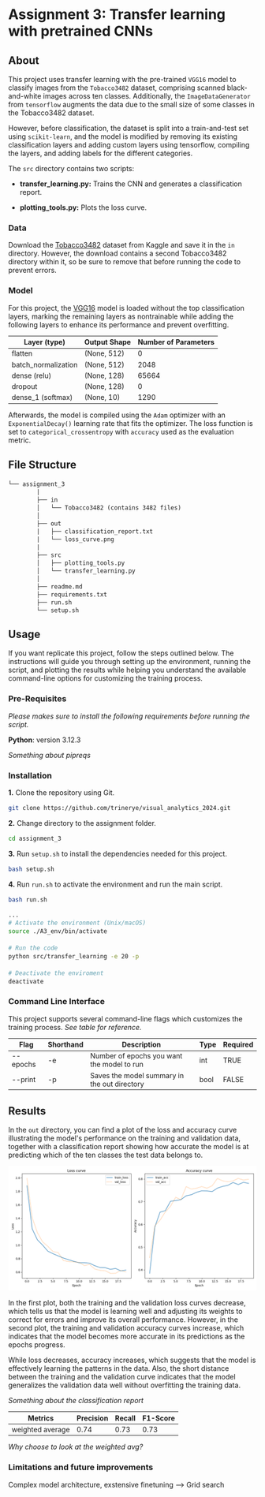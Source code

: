 # Assignment 3: Transfer learning with pretrained CNNs

## About

This project uses transfer learning with the pre-trained ``VGG16`` model to classify images from the ``Tobacco3482`` dataset, comprising scanned black-and-white images across ten classes. Additionally, the ``ImageDataGenerator`` from ``tensorflow`` augments the data due to the small size of some classes in the Tobacco3482 dataset.

However, before classification, the dataset is split into a train-and-test set using ``scikit-learn``, and the model is modified by removing its existing classification layers and adding custom layers using tensorflow, compiling the layers, and adding labels for the different categories. 

The ``src`` directory contains two scripts:

-  **transfer_learning.py:** Trains the CNN and generates a classification report.

- **plotting_tools.py:** Plots the loss curve.


### Data

Download the [Tobacco3482](https://www.kaggle.com/datasets/patrickaudriaz/tobacco3482jpg) dataset from Kaggle and save it in the ``in`` directory. However, the download contains a second Tobacco3482 directory within it, so be sure to remove that before running the code to prevent errors.

### Model

For this project, the [VGG16](https://keras.io/api/applications/vgg/) model is loaded without the top classification layers, marking the remaining layers as nontrainable while adding the following layers to enhance its performance and prevent overfitting.

|Layer (type)       |Output Shape|Number of Parameters|
|-------------------|------------|--------------------|
|flatten            |(None, 512) |0                   |
|batch_normalization|(None, 512) |2048                |
|dense (relu)       |(None, 128) |65664               |
|dropout            |(None, 128) |0                   |
|dense_1 (softmax)  |(None, 10)  |1290                |

Afterwards, the model is compiled using the ``Adam`` optimizer with an ``ExponentialDecay()`` learning rate that fits the optimizer. The loss function is set to ``categorical_crossentropy`` with ``accuracy`` used as the evaluation metric.

##  File Structure

```
└── assignment_3
        |
        ├── in
        │   └── Tobacco3482 (contains 3482 files)
        │      
        ├── out
        |   ├── classification_report.txt
        |   └── loss_curve.png
        |
        ├── src
        │   ├── plotting_tools.py
        │   └── transfer_learning.py
        │     
        ├── readme.md
        ├── requirements.txt
        ├── run.sh
        └── setup.sh
```
## Usage

If you want replicate this project, follow the steps outlined below. The instructions will guide you through setting up the environment, running the script, and plotting the results while helping you understand the available command-line options for customizing the training process. 

### Pre-Requisites

*Please makes sure to install the following requirements before running the script.*

**Python**: version 3.12.3

*Something about pipreqs*

### Installation

**1.** Clone the repository using Git.
```sh
git clone https://github.com/trinerye/visual_analytics_2024.git
```

**2.** Change directory to the assignment folder.
```sh
cd assignment_3
```

**3.** Run ``setup.sh`` to install the dependencies needed for this project. 
```sh
bash setup.sh
```
**4.** Run ``run.sh`` to activate the environment and run the main script. 
```sh
bash run.sh
```
```sh
...
# Activate the environment (Unix/macOS)
source ./A3_env/bin/activate

# Run the code
python src/transfer_learning -e 20 -p

# Deactivate the enviroment
deactivate
```

### Command Line Interface  

This project supports several command-line flags which customizes the training process. *See table for reference.*

|Flag      |Shorthand|Description                                 |Type|Required|
|----------|---------|--------------------------------------------|----|--------|
| --epochs | -e      |Number of epochs you want the model to run  |int |TRUE    |
| --print  | -p      |Saves the model summary in the out directory|bool|FALSE   |

## Results 

In the ``out`` directory, you can find a plot of the loss and accuracy curve illustrating the model's performance on the training and validation data, together with a classification report showing how accurate the model is at predicting which of the ten classes the test data belongs to. 

![plot](out/loss_curve.png)

In the first plot, both the training and the validation loss curves decrease, which tells us that the model is learning well and adjusting its weights to correct for errors and improve its overall performance. However, in the second plot, the training and validation accuracy curves increase, which indicates that the model becomes more accurate in its predictions as the epochs progress. 

While loss decreases, accuracy increases, which suggests that the model is effectively learning the patterns in the data. Also, the short distance between the training and the validation curve indicates that the model generalizes the validation data well without overfitting the training data.

*Something about the classification report*

|Metrics         |Precision   |Recall|F1-Score|
|----------------|------------|------|-----|
|weighted average|0.74        |0.73  |0.73 |

*Why choose to look at the weighted avg?*



### Limitations and future improvements 

Complex model architecture, exstensive finetuning --> Grid search



